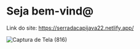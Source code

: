 # Seja bem-vind@

Link do site: https://serradacapijava22.netlify.app/


![Captura de Tela (816)](https://user-images.githubusercontent.com/95101635/205780257-bce55fdd-6912-4a73-9888-8ff5da527a07.png)
